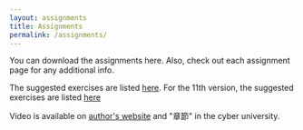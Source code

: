 ```yaml
---
layout: assignments
title: Assignments
permalink: /assignments/
---
```

You can download the assignments here. Also, check out each assignment page for any additional info.

The suggested exercises are listed [here](/nsysu-calculus1/static_files/presentations/suggested.pdf). For the 11th version, the suggested exercises are listed [here](/nsysu-calculus1/static_files/presentations/suggested_11.pdf)

Video is available on [author's website](https://www.calcview.com/calculus-12e/1/2/#CVV_T-JiWymJcDU) and "章節" in the cyber university.
